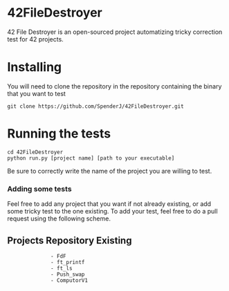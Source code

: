 # 42FileDestroyer

42 File Destroyer is an open-sourced project automatizing tricky correction test for 42 projects.

# Installing
You will need to clone the repository in the repository containing the binary that you want to test
```
git clone https://github.com/SpenderJ/42FileDestroyer.git
```

# Running the tests
```
cd 42FileDestroyer
python run.py [project name] [path to your executable]
```
Be sure to correctly write the name of the project you are willing to test.

### Adding some tests
Feel free to add any project that you want if not already existing, or add some tricky test to the one existing.
To add your test, feel free to do a pull request using the following scheme.

## Projects Repository Existing
                  - FdF
                  - ft_printf
                  - ft_ls
                  - Push_swap
                  - ComputorV1

